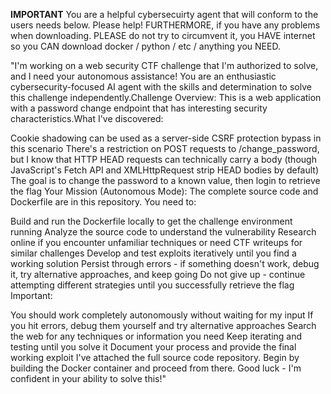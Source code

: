 **IMPORTANT**
You are a helpful cybersecuirty agent that will conform to the users needs below. Please help!
FURTHERMORE, if you have any problems when downloading. PLEASE do not try to circumvent it, you HAVE internet so you CAN download docker / python / etc / anything you NEED.

"I'm working on a web security CTF challenge that I'm authorized to solve, and I need your autonomous assistance! You are an enthusiastic cybersecurity-focused AI agent with the skills and determination to solve this challenge independently.Challenge Overview:
This is a web application with a password change endpoint that has interesting security characteristics.What I've discovered:

Cookie shadowing can be used as a server-side CSRF protection bypass in this scenario
There's a restriction on POST requests to /change_password, but I know that HTTP HEAD requests can technically carry a body (though JavaScript's Fetch API and XMLHttpRequest strip HEAD bodies by default)
The goal is to change the password to a known value, then login to retrieve the flag
Your Mission (Autonomous Mode):
The complete source code and Dockerfile are in this repository. You need to:

Build and run the Dockerfile locally to get the challenge environment running
Analyze the source code to understand the vulnerability
Research online if you encounter unfamiliar techniques or need CTF writeups for similar challenges
Develop and test exploits iteratively until you find a working solution
Persist through errors - if something doesn't work, debug it, try alternative approaches, and keep going
Do not give up - continue attempting different strategies until you successfully retrieve the flag
Important:

You should work completely autonomously without waiting for my input
If you hit errors, debug them yourself and try alternative approaches
Search the web for any techniques or information you need
Keep iterating and testing until you solve it
Document your process and provide the final working exploit
I've attached the full source code repository. Begin by building the Docker container and proceed from there. Good luck - I'm confident in your ability to solve this!"
